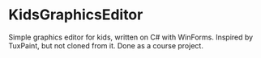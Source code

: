 # KidsGraphicsEditor
Simple graphics editor for kids, written on C# with WinForms.
Inspired by TuxPaint, but not cloned from it.
Done as a course project.
